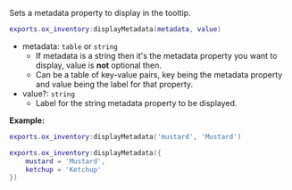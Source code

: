 Sets a metadata property to display in the tooltip.

```lua
exports.ox_inventory:displayMetadata(metadata, value)
```

* metadata: `table` or `string`
  * If metadata is a string then it's the metadata property you want to display, value is **not** optional then.
  * Can be a table of key-value pairs, key being the metadata property and value being the label for that property.
* value?: `string`
  * Label for the string metadata property to be displayed.

**Example:**

```lua
exports.ox_inventory:displayMetadata('mustard', 'Mustard')
```

```lua
exports.ox_inventory:displayMetadata({
    mustard = 'Mustard',
    ketchup = 'Ketchup'
})
```
